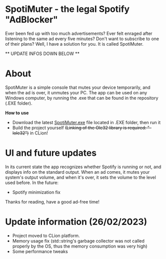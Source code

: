 # SpotiMuter - the legal Spotify "AdBlocker"
Ever been fed up with too much advertisements? Ever felt enraged after listening to the same ad every five minutes? Don't want to subscribe to one of their plans?
Well, I have a solution for you. It is called SpotiMuter.

** UPDATE INFOS DOWN BELOW **

# About
SpotiMuter is a simple console that mutes your device temporarily, and when the ad is over, it unmutes your PC.
The app can be used on any Windows computer, by running the .exe that can be found in the repository (.EXE folder).

**How to use**
- Download the latest [SpotiMuter.exe](https://github.com/kovacsadam23/SpotiMuter/.EXE/SpotiMuter.exe) file located in .EXE folder, then run it
- Build the project yourself ~~(Linking of the Ole32 library is required: "-lole32")~~ in CLion!

# UI and future updates
In its current state the app recognizes whether Spotify is running or not, and displays info on the standard output. When an ad comes, it mutes your system's output volume, and when it's over, it sets the volume to the level used before.
In the future:
- Spotify minimization fix

Thanks for reading, have a good ad-free time!

# Update information (26/02/2023)

- Project moved to CLion platform.
- Memory usage fix (std::string's garbage collector was not called properly by the OS, thus the memory consumption was very high)
- Some performance tweaks